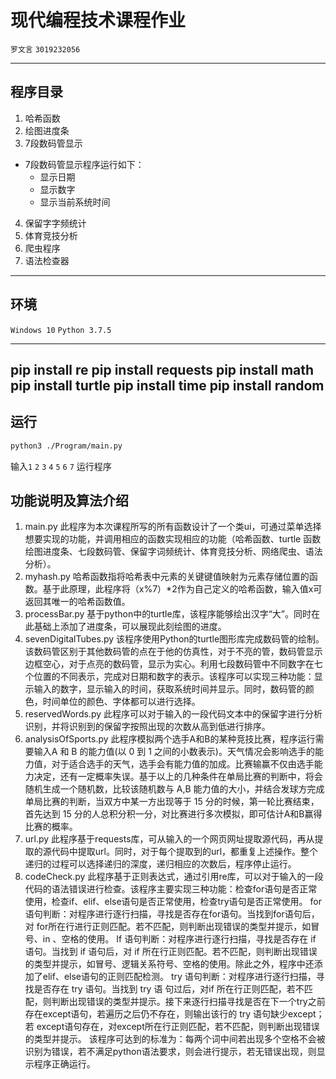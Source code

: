 # 现代编程技术课程作业

`罗文言`  `3019232056`

---
## 程序目录
1. 哈希函数
2. 绘图进度条
3. 7段数码管显示
  - 7段数码管显示程序运行如下：
      - 显示日期
      - 显示数字
      - 显示当前系统时间
4. 保留字字频统计
5. 体育竞技分析
6. 爬虫程序
7. 语法检查器

---

## 环境
`Windows 10`
`Python 3.7.5`

---
pip install re
pip install requests
pip install math
pip install turtle
pip install time
pip install random
---

## 运行
```bash
python3 ./Program/main.py
```
输入`1` `2` `3` `4` `5` `6` `7` 运行程序

## 功能说明及算法介绍
1. main.py
此程序为本次课程所写的所有函数设计了一个类ui，可通过菜单选择想要实现的功能，并调用相应的函数实现相应的功能（哈希函数、turtle 函数绘图进度条、七段数码管、保留字词频统计、体育竞技分析、网络爬虫、语法分析）。
2. myhash.py
哈希函数指将哈希表中元素的关键键值映射为元素存储位置的函数。基于此原理，此程序将（x%7）*2作为自己定义的哈希函数，输入值x可返回其唯一的哈希函数值。
3. processBar.py
基于python中的turtle库，该程序能够绘出汉字“大”。同时在此基础上添加了进度条，可以展现此刻绘图的进度。
4. sevenDigitalTubes.py
该程序使用Python的turtle图形库完成数码管的绘制。该数码管区别于其他数码管的点在于他的仿真性，对于不亮的管，数码管显示边框空心，对于点亮的数码管，显示为实心。利用七段数码管中不同数字在七个位置的不同表示，完成对日期和数字的表示。该程序可以实现三种功能：显示输入的数字，显示输入的时间，获取系统时间并显示。同时，数码管的颜色，时间单位的颜色、字体都可以进行选择。
5. reservedWords.py
此程序可以对于输入的一段代码文本中的保留字进行分析识别，并将识别到的保留字按照出现的次数从高到低进行排序。
6. analysisOfSports.py
此程序模拟两个选手A和B的某种竞技比赛，程序运行需要输入A 和 B 的能⼒值(以 0 到 1 之间的⼩数表示)。天⽓情况会影响选⼿的能⼒值，对于适合选手的天气，选手会有能力值的加成。⽐赛输赢不仅由选⼿能⼒决定，还有⼀定概率失误。基于以上的几种条件在单局比赛的判断中，将会随机生成一个随机数，比较该随机数与 A,B 能力值的大小，并结合发球方完成单局比赛的判断，当双方中某一方出现等于 15 分的时候，第一轮比赛结束，首先达到 15 分的人总积分积一分，对比赛进行多次模拟，即可估计A和B赢得比赛的概率。
7. url.py
此程序基于requests库，可从输入的一个网页网址提取源代码，再从提取的源代码中提取url。同时，对于每个提取到的url，都重复上述操作。整个递归的过程可以选择递归的深度，递归相应的次数后，程序停止运行。
8. codeCheck.py
此程序基于正则表达式，通过引用re库，可以对于输入的一段代码的语法错误进行检查。该程序主要实现三种功能：检查for语句是否正常使用，检查if、elif、else语句是否正常使用，检查try语句是否正常使用。
for语句判断：对程序进行逐行扫描，寻找是否存在for语句。当找到for语句后，对 for所在行进行正则匹配。若不匹配，则判断出现错误的类型并提示，如冒号、in 、空格的使用。
If 语句判断：对程序进行逐行扫描，寻找是否存在 if 语句。当找到 if 语句后，对 if 所在行正则匹配。若不匹配，则判断出现错误的类型并提示，如冒号、逻辑关系符号、空格的使用。除此之外，程序中还添加了elif、else语句的正则匹配检测。
try 语句判断：对程序进行逐行扫描，寻找是否存在 try 语句。当找到 try 语 
句过后，对if 所在行正则匹配，若不匹配，则判断出现错误的类型并提示。接下来逐行扫描寻找是否在下一个try之前存在except语句，若遍历之后仍不存在，则输出该行的 try 语句缺少except；若 except语句存在，对except所在行正则匹配，若不匹配，则判断出现错误的类型并提示。
该程序可达到的标准为：每两个词中间若出现多个空格不会被识别为错误，若不满足python语法要求，则会进行提示，若无错误出现，则显示程序正确运行。
